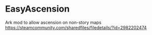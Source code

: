 # EasyAscension
Ark mod to allow ascension on non-story maps
https://steamcommunity.com/sharedfiles/filedetails/?id=2982202474
